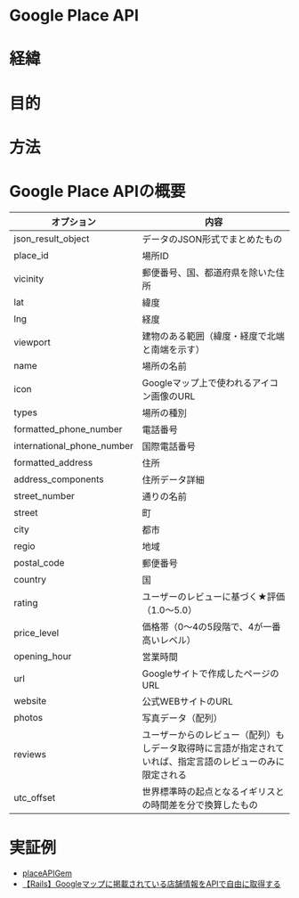 
# Google Place API
# 経緯




# 目的

# 方法

# Google Place APIの概要


|オプション|内容|
|---|---|
|json_result_object | データのJSON形式でまとめたもの|
|place_id|場所ID|
|vicinity|郵便番号、国、都道府県を除いた住所|
|lat|緯度|
|lng|経度|
|viewport|建物のある範囲（緯度・経度で北端と南端を示す）|
|name|場所の名前|
|icon|Googleマップ上で使われるアイコン画像のURL|
|types|場所の種別|
|formatted_phone_number|電話番号|
|international_phone_number|国際電話番号|
|formatted_address|住所|
|address_components|住所データ詳細|
|street_number|通りの名前|
|street|町|
|city|都市|
|regio|地域|
|postal_code|郵便番号|
|country|国|
|rating|ユーザーのレビューに基づく★評価（1.0〜5.0）|
|price_level|価格帯（0〜4の5段階で、4が一番高いレベル）|
|opening_hour|営業時間|
|url|Googleサイトで作成したページのURL|
|website|公式WEBサイトのURL|
|photos|写真データ（配列）|
|reviews|ユーザーからのレビュー（配列）もしデータ取得時に言語が指定されていれば、指定言語のレビューのみに限定される|
|utc_offset|世界標準時の起点となるイギリスとの時間差を分で換算したもの|



# 実証例



- [placeAPIGem](https://github.com/qpowell/google_places)
- [【Rails】Googleマップに掲載されている店舗情報をAPIで自由に取得する](https://labo.kon-ruri.co.jp/rails-google-places-api/)
